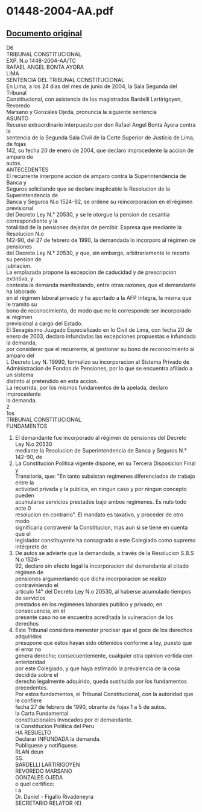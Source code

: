 
01448-2004-AA.pdf
=================
  
[Documento original](https://tc.gob.pe/jurisprudencia/2005/01448-2004-AA.pdf)  
---  
D6  
TRIBUNAL CONSTITUCIONAL  
EXP. N.o 1448-2004-AA/TC  
RAFAEL ANGEL BONTA AYORA  
LIMA  
SENTENCIA DEL TRIBUNAL CONSTITUCIONAL  
En Lima, a los 24 dias del mes de junio de 2004, la Sala Segunda del Tribunal  
Constitucional, con asistencia de los magistrados Bardelli Lartirigoyen, Revoredo  
Marsano y Gonzales Ojeda, pronuncia la siguiente sentencia  
ASUNTO  
Recurso extraordinario interpuesto por don Rafael Angel Bonta Ayora contra la  
sentencia de la Segunda Sala Civil de la Corte Superior de Justicia de Lima, de fojas  
142, su fecha 20 de enero de 2004, que declaro improcedente la accion de amparo de  
autos.  
ANTECEDENTES  
El recurrente interpone accion de amparo contra la Superintendencia de Banca y  
Seguros solicitando que se declare inaplicable la Resolucion de la Superintendencia de  
Banca y Seguros N.o 1524-92, se ordene su reincorporacion en el régimen previsional  
del Decreto Ley N.° 20530, y se le otorgue la pension de cesantia correspondiente y la  
totalidad de la pensiones dejadas de percibir. Expresa que mediante la Resolucion N.o  
142-90, del 27 de febrero de 1990, la demandada lo incorporo al régimen de pensiones  
del Decreto Ley N.° 20530, y que, sin embargo, arbitrariamente le recorto su pension de  
jubilacion.  
La emplazada propone la excepcion de caducidad y de prescripcion extintiva, y  
contesta la demanda manifestando, entre otras razones, que el demandante ha laborado  
en el régimen laboral privado y ha aportado a la AFP Integra, la misma que le tramito su  
bono de reconocimiento, de modo que no le corresponde ser incorporado al régimen  
previsional a cargo del Estado.  
El Sexagésimo Juzgado Especializado en lo Civil de Lima, con fecha 20 de  
enero de 2003, declaro infundadas las excepciones propuestas e infundada la demanda,  
por considerar que el recurrente, al gestionar su bono de reconocimiento al amparo del  
L Decreto Ley N. 19990, formalizo su incorporacion al Sistema Privado de  
Administracion de Fondos de Pensiones, por lo que se encuentra afiliado a un sistema  
distinto al pretendido en esta accion.  
La recurrida, por los mismos fundamentos de la apelada, declaro improcedente  
la demanda.  
2  
1os  
TRIBUNAL CONSTITUCIONAL  
FUNDAMENTOS  
1. El demandante fue incorporado al régimen de pensiones del Decreto Ley N.o 20530  
mediante la Resolucion de Superintendencia de Banca y Seguros N.° 142-90, de  
2. La Constitucion Politica vigente dispone, en su Tercera Disposicion Final y  
Transitoria, que: "En tanto subsistan regimenes diferenciados de trabajo entre la  
actividad privada y la publica, en ningun caso y por ningun concepto pueden  
acumularse servicios prestados bajo ambos regimenes. Es nulo todo acto 0  
resolucion en contrario". El mandato es taxativo, y proceder de otro modo  
significaria contravenir la Constitucion, mas aun si se tiene en cuenta que el  
legislador constituyente ha consagrado a este Colegiado como supremo intérprete de  
3. De autos se advierte que la demandada, a través de la Resolucion S.B.S N.o 1524-  
92, declaro sin efecto legal la incorporacion del demandante al citado régimen de  
pensiones argumentando que dicha incorporacion se realizo contraviniendo el  
articulo 14° del Decreto Ley N.o 20530, al haberse acumulado tiempos de servicios  
prestados en los regimenes laborales publico y privado; en consecuencia, en el  
presente caso no se encuentra acreditada la vulneracion de los derechos  
4. Este Tribunal considera menester precisar que el goce de los derechos adquiridos  
presupone que estos hayan sido obtenidos conforme a ley, puesto que el error no  
genera derecho; consecuentemente, cualquier otra opinion vertida con anterioridad  
por este Colegiado, y que haya estimado la prevalencia de la cosa decidida sobre el  
derecho legalmente adquirido, queda sustituida por los fundamentos precedentes.  
Por estos fundamentos, el Tribunal Constitucional, con la autoridad que le confiere  
fecha 27 de febrero de 1990, obrante de fojas 1 a 5 de autos.  
la Carta Fundamental.  
constitucionales invocados por el demandante.  
la Constitucion Politica del Peru  
HA RESUELTO  
Declarar INFUNDADA la demanda.  
Publiquese y notifiquese.  
RLAN deun  
SS.  
BARDELLI LARTIRIGOYEN  
REVOREDO MARSANO  
GONZALES OJEDA  
o quel certifico:  
I a  
Dr. Daniel - Figallo Rivadeneyra  
SECRETARIO RELATOR (€)